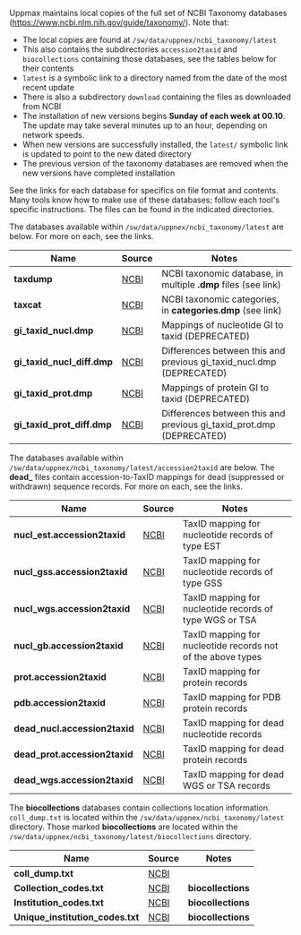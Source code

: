 Uppmax maintains local copies of the full set of NCBI Taxonomy databases
(<https://www.ncbi.nlm.nih.gov/guide/taxonomy/>).  Note that:

* The local copies are found at `/sw/data/uppnex/ncbi_taxonomy/latest`
* This also contains the subdirectories `accession2taxid` and `biocollections` containing those databases, see the tables below for their contents
* `latest` is a symbolic link to a directory named from the date of the most recent update
* There is also a subdirectory `download` containing the files as downloaded from NCBI
* The installation of new versions begins **Sunday of each week at 00.10**.  The update may take several minutes up to an hour, depending on network speeds.
* When new versions are successfully installed, the `latest/` symbolic link is updated to point to the new dated directory
* The previous version of the taxonomy databases are removed when the new versions have completed installation

See the links for each database for specifics on file format and contents.
Many tools know how to make use of these databases; follow each tool's specific
instructions.  The files can be found in the indicated directories.

The databases available within `/sw/data/uppnex/ncbi_taxonomy/latest` are
below.  For more on each, see the links.

**Name** | **Source** | **Notes**
-----|------|--------
**taxdump** | [NCBI][taxdump] | NCBI taxonomic database, in multiple **.dmp** files (see link)
**taxcat** | [NCBI][taxcat] | NCBI taxonomic categories, in **categories.dmp** (see link)
**gi_taxid_nucl.dmp** | [NCBI][gi_taxid] | Mappings of nucleotide GI to taxid (DEPRECATED)
**gi_taxid_nucl_diff.dmp** | [NCBI][gi_taxid] | Differences between this and previous gi_taxid_nucl.dmp (DEPRECATED)
**gi_taxid_prot.dmp** | [NCBI][gi_taxid] | Mappings of protein GI to taxid (DEPRECATED)
**gi_taxid_prot_diff.dmp** | [NCBI][gi_taxid] | Differences between this and previous gi_taxid_prot.dmp (DEPRECATED)


The databases available within
`/sw/data/uppnex/ncbi_taxonomy/latest/accession2taxid` are below.  The
**dead_** files contain accession-to-TaxID mappings for dead (suppressed or
withdrawn) sequence records.  For more on each, see the links.

**Name** | **Source** | **Notes**
-----|------|--------
**nucl_est.accession2taxid** | [NCBI][acc2tax] | TaxID mapping for nucleotide records of type EST
**nucl_gss.accession2taxid** | [NCBI][acc2tax] | TaxID mapping for nucleotide records of type GSS
**nucl_wgs.accession2taxid** | [NCBI][acc2tax] | TaxID mapping for nucleotide records of type WGS or TSA
**nucl_gb.accession2taxid** | [NCBI][acc2tax] | TaxID mapping for nucleotide records not of the above types
**prot.accession2taxid** | [NCBI][acc2tax] | TaxID mapping for protein records
**pdb.accession2taxid** | [NCBI][acc2tax] | TaxID mapping for PDB protein records
**dead_nucl.accession2taxid** | [NCBI][acc2tax] | TaxID mapping for dead nucleotide records
**dead_prot.accession2taxid** | [NCBI][acc2tax] | TaxID mapping for dead protein records
**dead_wgs.accession2taxid** | [NCBI][acc2tax] | TaxID mapping for dead WGS or TSA records


The **biocollections** databases contain collections location information.
`coll_dump.txt` is located within the `/sw/data/uppnex/ncbi_taxonomy/latest`
directory.  Those marked **biocollections** are located within the
`/sw/data/uppnex/ncbi_taxonomy/latest/biocollections` directory.

**Name** | **Source** | **Notes**
-----|------|-----
**coll_dump.txt** | [NCBI][taxonomy] | 
**Collection_codes.txt** | [NCBI][biocoll] | **biocollections**
**Institution_codes.txt** | [NCBI][biocoll] | **biocollections**
**Unique_institution_codes.txt** | [NCBI][biocoll] | **biocollections**


[taxdump]:  ftp://ftp.ncbi.nlm.nih.gov/pub/taxonomy/taxdump_readme.txt
[taxcat]:   ftp://ftp.ncbi.nlm.nih.gov/pub/taxonomy/taxcat_readme.txt
[gi_taxid]: ftp://ftp.ncbi.nlm.nih.gov/pub/taxonomy/gi_taxid.readme
[acc2tax]:  ftp://ftp.ncbi.nlm.nih.gov/pub/taxonomy/accession2taxid/README
[taxonomy]: ftp://ftp.ncbi.nlm.nih.gov/pub/taxonomy
[biocoll]:  ftp://ftp.ncbi.nlm.nih.gov/pub/taxonomy/biocollections



